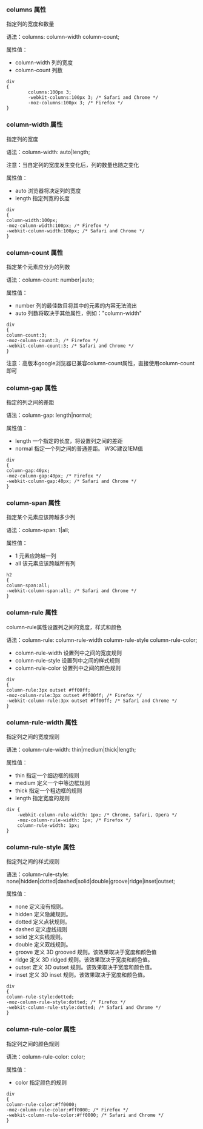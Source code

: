 ### columns 属性
指定列的宽度和数量

语法：columns: column-width column-count;

属性值：
- column-width	列的宽度
- column-count	列数
````
div
{
        columns:100px 3;
        -webkit-columns:100px 3; /* Safari and Chrome */
        -moz-columns:100px 3; /* Firefox */
}
````

### column-width 属性
指定列的宽度

语法：column-width: auto|length;

注意：当自定列的宽度发生变化后，列的数量也随之变化

属性值：
- auto	浏览器将决定列的宽度
- length	指定列宽的长度
````
div
{
column-width:100px;
-moz-column-width:100px; /* Firefox */
-webkit-column-width:100px; /* Safari and Chrome */
}
````

### column-count 属性
指定某个元素应分为的列数

语法：column-count: number|auto;

属性值：
- number	列的最佳数目将其中的元素的内容无法流出
- auto	列数将取决于其他属性，例如："column-width"
````
div
{
column-count:3;
-moz-column-count:3; /* Firefox */
-webkit-column-count:3; /* Safari and Chrome */
}
````
注意：高版本google浏览器已兼容column-count属性，直接使用column-count即可

### column-gap 属性
指定的列之间的差距

语法：column-gap: length|normal;

属性值：
- length	一个指定的长度，将设置列之间的差距
- normal	指定一个列之间的普通差距。 W3C建议1EM值
````
div
{
column-gap:40px;
-moz-column-gap:40px; /* Firefox */
-webkit-column-gap:40px; /* Safari and Chrome */
}
````

### column-span 属性
指定某个元素应该跨越多少列

语法：column-span: 1|all;

属性值：
- 1	元素应跨越一列
- all	该元素应该跨越所有列
````
h2
{
column-span:all;
-webkit-column-span:all; /* Safari and Chrome */
}
````

### column-rule 属性
column-rule属性设置列之间的宽度，样式和颜色

语法：column-rule: column-rule-width column-rule-style column-rule-color;
- column-rule-width	设置列中之间的宽度规则
- column-rule-style	设置列中之间的样式规则
- column-rule-color	设置列中之间的颜色规则

````
div
{
column-rule:3px outset #ff00ff;
-moz-column-rule:3px outset #ff00ff; /* Firefox */
-webkit-column-rule:3px outset #ff00ff; /* Safari and Chrome */
}
````

### column-rule-width 属性
指定列之间的宽度规则

语法：column-rule-width: thin|medium|thick|length;

属性值：
- thin	指定一个细边框的规则
- medium	定义一个中等边框规则
- thick	指定一个粗边框的规则
- length	指定宽度的规则
````
div {
    -webkit-column-rule-width: 1px; /* Chrome, Safari, Opera */
    -moz-column-rule-width: 1px; /* Firefox */
    column-rule-width: 1px;
}
````

### column-rule-style 属性
指定列之间的样式规则

语法：column-rule-style: none|hidden|dotted|dashed|solid|double|groove|ridge|inset|outset;

属性值：
- none	定义没有规则。
- hidden	定义隐藏规则。
- dotted	定义点状规则。
- dashed	定义虚线规则
- solid	定义实线规则。
- double	定义双线规则。
- groove	定义 3D grooved 规则。该效果取决于宽度和颜色值
- ridge	定义 3D ridged 规则。该效果取决于宽度和颜色值。
- outset	定义 3D outset 规则。该效果取决于宽度和颜色值。
- inset	定义 3D inset 规则。该效果取决于宽度和颜色值。

````
div
{
column-rule-style:dotted;
-moz-column-rule-style:dotted; /* Firefox */
-webkit-column-rule-style:dotted; /* Safari and Chrome */
}
````

### column-rule-color 属性
指定列之间的颜色规则

语法：column-rule-color: color;

属性值：
- color	指定颜色的规则
````
div
{
column-rule-color:#ff0000;
-moz-column-rule-color:#ff0000; /* Firefox */
-webkit-column-rule-color:#ff0000; /* Safari and Chrome */
}
````